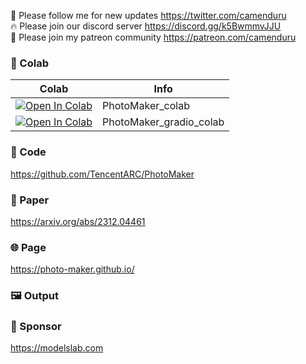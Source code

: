 🐣 Please follow me for new updates https://twitter.com/camenduru <br />
🔥 Please join our discord server https://discord.gg/k5BwmmvJJU <br />
🥳 Please join my patreon community https://patreon.com/camenduru <br />

### 🦒 Colab

| Colab | Info
| --- | --- |
[![Open In Colab](https://colab.research.google.com/assets/colab-badge.svg)](https://colab.research.google.com/github/camenduru/PhotoMaker-colab/blob/main/PhotoMaker_colab.ipynb) | PhotoMaker_colab
[![Open In Colab](https://colab.research.google.com/assets/colab-badge.svg)](https://colab.research.google.com/github/camenduru/PhotoMaker-colab/blob/main/PhotoMaker_gradio_colab.ipynb) | PhotoMaker_gradio_colab

### 🧬 Code
https://github.com/TencentARC/PhotoMaker

### 📄 Paper
https://arxiv.org/abs/2312.04461

### 🌐 Page
https://photo-maker.github.io/

### 🖼 Output


### 🏢 Sponsor
https://modelslab.com
